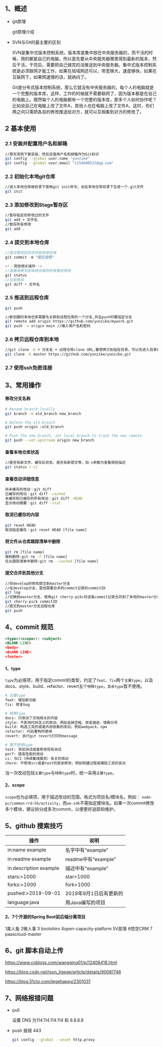 ## 1、概述

- git原理

  git原理介绍

- SVN与Git的最主要的区别

  SVN是集中式版本控制系统，版本库是集中放在中央服务器的，而干活的时候，用的都是自己的电脑，所以首先要从中央服务器哪里得到最新的版本，然后干活，干完后，需要把自己做完的活推送到中央服务器。集中式版本控制系统是必须联网才能工作，如果在局域网还可以，带宽够大，速度够快，如果在互联网下，如果网速慢的话，就纳闷了。

  Git是分布式版本控制系统，那么它就没有中央服务器的，每个人的电脑就是一个完整的版本库，这样，工作的时候就不需要联网了，因为版本都是在自己的电脑上。既然每个人的电脑都有一个完整的版本库，那多个人如何协作呢？比如说自己在电脑上改了文件A，其他人也在电脑上改了文件A，这时，你们两之间只需把各自的修改推送给对方，就可以互相看到对方的修改了。

## 2  基本使用

### 2.1 安装并配置用户名和邮箱

```bash
//首先官网下载安装，然后设值用户名和邮箱作为Git标识
git config --global user.name "yunzike"
git config --global user.email "1154680537@qq.com"
```

### 2.2 初始化本地git仓库

````bash
//进入本地仓库根目录下使用git init命令，会在本地仓库目录下生成一个.git文件
git init
````

### 2.3 添加修改到Stage暂存区

````bash
//暂存指定的修改过的文件
git add + 文件名
//暂存所有修改
git add .
````

### 2.4 提交到本地仓库

````java
//提交暂存区的文件到本地仓库
git commit -m "提交说明"

<!--其他相关操作-->
//查看未提交到本地仓库的所有暂存修改
git status
//比较差异
git diff + 文件名
````

### 2.5 推送到远程仓库

````bash
git push

//新创建的本地仓库需要先关联到远程仓库的一个分支,并且push时要指定分支
git remote add origin https://github.com/yunzike/mywork.git
git push -u origin main //输入用户名和密码
````
### 2.6 拷贝远程仓库到本地

````bash
//git clone -b + 分支名 + 远程仓库clone URL,要想拷贝到指定目录，可以先进入目录再执行命令
git clone -b master https://github.com/yunzike/yunzike.git
````
### 2.7 使用ssh免密连接



## 3、常用操作

#### 修改分支名称

```bash
# Rename branch locally 
git branch -m old_branch new_branch 

# Delete the old branch 
git push origin :old_branch 

# Push the new branch, set local branch to track the new remote
git push --set-upstream origin new_branch
```

#### 查看本地仓库状态

```bash
//是否有新文件、缓存区状态、是否有新提交等，加-s参数为查看简短描述
git status [-s]
```

#### 查看改动详细信息

```bash
尚未缓存的改动：git diff
已缓存的改动：git diff -cached
未缓存和已缓存的所有改动：git diff -HEAD
显示改动摘要：git diff -stat
```

#### 取消已缓存的内容

```bash
git reset HEAD  
取消指定缓存：git reset HEAD [file name]
```

#### 将文件从仓库跟踪清单中删除

```bash
git rm [file name]
强制删除:git rm -f [file name] 
仅从跟踪清单中删除:git rm --cached [file name]
```

#### 提交合并到其他分支

```bash
//将develop的修改提交到master分支
//在develop分支，查找需要合并的commit记录的commitID
git log
//切换到master分支，使用git cherry-pikc将该条commit记录合并到了本地的master分支
git cherry-pick commitID
//提交到master分支远程仓库
git push
```





## 4、commit 规范

```xml
<type>(<scope>): <subject>
<BLANK LINE>
<body>
<BLANK LINE>
<footer>
```

#### 1、type

`type`为必填项，用于指定commit的类型，约定了`feat`、`fix`两个`主要type`，以及docs、style、build、refactor、revert五个`特殊type`，`其余type`暂不使用。

```bash
# 主要type
feat: 增加新功能
fix: 修复bug

# 特殊type
docs: 只改动了文档相关的内容
style: 不影响代码含义的改动，例如去掉空格、改变缩进、增删分号
build: 构造工具的或者外部依赖的改动，例如webpack，npm
refactor: 代码重构时使用
revert: 执行git revert打印的message

# 暂不使用type
test: 添加测试或者修改现有测试
perf: 提高性能的改动
ci: 与CI（持续集成服务）有关的改动
chore: 不修改src或者test的其余修改，例如构建过程或辅助工具的变动
```

当一次改动包括`主要type`与`特殊type`时，统一采用`主要type`。

#### 2、scope

`scope`也为必填项，用于描述改动的范围，格式为项目名/模块名，例如：
`node-pc/common` `rrd-h5/activity`，而`we-sdk`不需指定模块名。如果一次commit修改多个模块，建议拆分成多次commit，以便更好追踪和维护。

## 5、github 搜索技巧

| 操作                   | 说明                   |
| ---------------------- | ---------------------- |
| in:name example        | 名字中有“example”      |
| in:readme example      | readme中有“example”    |
| in:description example | 描述中有“example”      |
| stars:>1000            | star>1000              |
| forks:>1000            | fork>1000              |
| pushed:>2019-09-01     | 2019年9月1日后有更新的 |
| language:java          | 用Java编写的项目       |

#### 2、7个开源的Spring Boot前后端分离项目

1美人鱼
2微人事
3 bootshiro
4open-capacity-platform
5V部落
6悟空CRM
7 paascloud-master

## 6、git 脚本自动上传

https://www.cnblogs.com/wangqing01/p/12408418.html



https://blog.csdn.net/json_ligege/article/details/90081746



https://blog.51cto.com/legehappy/2301031





## 7、网络报错问题

- pull 

  设置 DNS 为114.114.114.114 和 8.8.8.8

- push   报错 443 

  ```bash
  git config --global --unset http.proxy
  ```

  